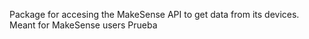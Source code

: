 Package for accesing the MakeSense API to get data from its devices. Meant for MakeSense users
Prueba
